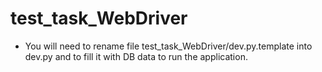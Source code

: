 # test_task_WebDriver

* You will need to rename file test_task_WebDriver/dev.py.template into dev.py and to fill it with DB data to run the application.
